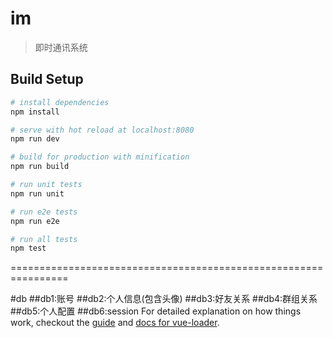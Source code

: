 # im

> 即时通讯系统

## Build Setup

``` bash
# install dependencies
npm install

# serve with hot reload at localhost:8080
npm run dev

# build for production with minification
npm run build

# run unit tests
npm run unit

# run e2e tests
npm run e2e

# run all tests
npm test
```

================================================================

#db
##db1:账号
##db2:个人信息(包含头像)
##db3:好友关系
##db4:群组关系
##db5:个人配置
##db6:session
For detailed explanation on how things work, checkout the [guide](http://vuejs-templates.github.io/webpack/) and [docs for vue-loader](http://vuejs.github.io/vue-loader).
